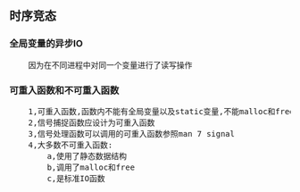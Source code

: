 ## 时序竞态




### 全局变量的异步IO
<pre>
    因为在不同进程中对同一个变量进行了读写操作
</pre>

### 可重入函数和不可重入函数
<pre>
    1,可重入函数,函数内不能有全局变量以及static变量,不能malloc和free
    2,信号捕捉函数应设计为可重入函数
    3,信号处理函数可以调用的可重入函数参照man 7 signal
    4,大多数不可重入函数:
        a,使用了静态数据结构
        b,调用了malloc和free
        c,是标准IO函数
</pre>
